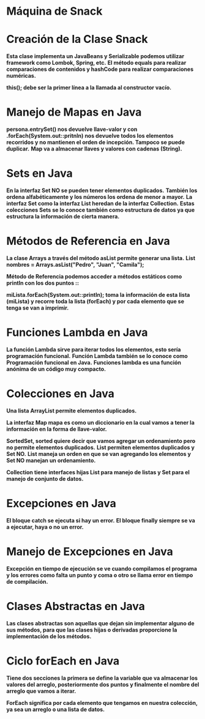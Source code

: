 # Máquina de Snack
# Creación de la Clase Snack
**Esta clase implementa un JavaBeans y  Serializable podemos  utilizar framework como Lombok, Spring, etc.**
**El método equals para realizar comparaciones de contenidos y hashCode para realizar comparaciones numéricas.**

**this(); debe ser la primer línea a la llamada al constructor vacío.**
# Manejo de Mapas en Java
**persona.entrySet() nos devuelve llave-valor y con .forEach(System.out::pritnln) nos devuelve todos  los elementos recorridos y no mantienen el orden de incepción. Tampoco se puede duplicar.**
**Map va a almacenar llaves y valores con cadenas (String).**
# Sets en Java
**En la interfaz Set NO se pueden tener elementos duplicados.**
**También los ordena alfabéticamente y los números los ordena de menor a mayor.**
**La interfaz Set como la interfaz List heredan de la interfaz Collection.**
**Estas colecciones Sets se lo conoce también como estructura de datos ya que estructura la información de cierta manera.**

# Métodos de Referencia en Java
**La clase Arrays a través del método asList permite generar una lista.**
**List<String> nombres = Arrays.asList("Pedro", "Juan", "Camila");**

**Método de Referencia podemos acceder  a métodos estáticos como println con los dos puntos ::**

**miLista.forEach(System.out::println); toma la información de esta lista (miLista) y recorre toda la lista (forEach) y por cada elemento que se tenga se van a imprimir.**

# Funciones Lambda en Java
**La función Lambda sirve para iterar todos los elementos, esto sería programación funcional.**
**Función Lambda también se lo conoce como Programación funcional en Java.**
**Funciones lambda es una función anónima de un código muy compacto.**

# Colecciones en Java
**Una lista ArrayList permite elementos duplicados.**

**La interfaz Map mapa es como un diccionario en la cual vamos a tener la información en la forma de llave-valor.**

**SortedSet, sorted quiere decir que vamos agregar un ordenamiento pero no permite elementos duplicados.**
**List permiten elementos duplicados y Set NO.**
**List maneja un orden en que se van agregando los elementos y Set NO manejan un ordenamiento.**

**Collection tiene interfaces hijas List para manejo de listas y Set para el manejo de conjunto de datos.**

# Excepciones en Java 
**El bloque catch se ejecuta si hay un error.**
**El bloque finally siempre se va a ejecutar, haya o no un error.**

# Manejo de Excepciones en Java
**Excepción en tiempo de ejecución se ve cuando compilamos el programa y los errores como falta un punto y coma o otro se llama error en tiempo de compilación.**

# Clases Abstractas en Java
**Las clases abstractas son aquellas que dejan sin implementar alguno de sus métodos, para que las clases hijas o derivadas proporcione la implementación de los métodos.**

# Ciclo forEach en Java
**Tiene dos secciones la primera se define la variable que va almacenar los valores del arreglo, posteriormente dos puntos y finalmente el nombre del arreglo que vamos a iterar.**

**ForEach significa por cada elemento que tengamos en nuestra colección, ya sea un arreglo o una lista de datos.**

